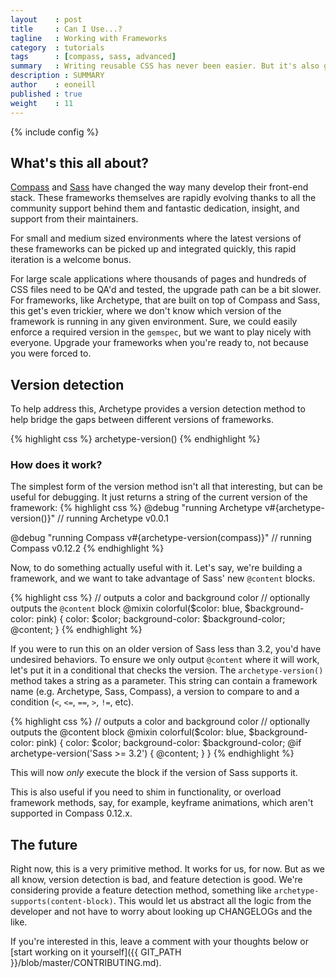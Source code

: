 ```yaml
---
layout    : post
title     : Can I Use...?
tagline   : Working with Frameworks
category  : tutorials
tags      : [compass, sass, advanced]
summary   : Writing reusable CSS has never been easier. But it's also got new challenges when your CSS has dependencies other than just the browser. We'll cover some techniques for understanding the compilation environment you've been dealt.
description : SUMMARY
author    : eoneill
published : true
weight    : 11
---
```

{% include config %}

## What's this all about?

[Compass](http://compass-style.org/) and [Sass](http://sass-lang.com/) have changed the way many develop their front-end stack.
These frameworks themselves are rapidly evolving thanks to all the community support behind them and fantastic dedication, insight, and support from their maintainers.

For small and medium sized environments where the latest versions of these frameworks can be picked up and integrated quickly, this rapid iteration is a welcome bonus.

For large scale applications where thousands of pages and hundreds of CSS files need to be QA'd and tested, the upgrade path can be a bit slower.
For frameworks, like Archetype, that are built on top of Compass and Sass, this get's even trickier, where we don't know which version of the framework is running in any given environment.
Sure, we could easily enforce a required version in the `gemspec`, but we want to play nicely with everyone. Upgrade your frameworks when you're ready to, not because you were forced to.

## Version detection

To help address this, Archetype provides a version detection method to help bridge the gaps between different versions of frameworks.

{% highlight css %}
archetype-version()
{% endhighlight %}

### How does it work?

The simplest form of the version method isn't all that interesting, but can be useful for debugging. It just returns a string of the current version of the framework:
{% highlight css %}
@debug "running Archetype v#{archetype-version()}"
// running Archetype v0.0.1

@debug "running Compass v#{archetype-version(compass)}"
// running Compass v0.12.2
{% endhighlight %}

Now, to do something actually useful with it. Let's say, we're building a framework, and we want to take advantage of Sass' new `@content` blocks.

{% highlight css %}
// outputs a color and background color
// optionally outputs the `@content` block
@mixin colorful($color: blue, $background-color: pink) {
  color: $color;
  background-color: $background-color;
  @content;
}
{% endhighlight %}

If you were to run this on an older version of Sass less than 3.2, you'd have undesired behaviors. To ensure we only output `@content` where it will work, let's put it in a conditional that checks the version.
The `archetype-version()` method takes a string as a parameter. This string can contain a framework name (e.g. Archetype, Sass, Compass), a version to compare to and a condition (`<`, `<=`, `==`, `>`, `!=`, etc).

{% highlight css %}
// outputs a color and background color
// optionally outputs the @content block
@mixin colorful($color: blue, $background-color: pink) {
  color: $color;
  background-color: $background-color;
  @if archetype-version('Sass >= 3.2') {
    @content;
  }
}
{% endhighlight %}

This will now _only_ execute the block if the version of Sass supports it.

This is also useful if you need to shim in functionality, or overload framework methods, say, for example, keyframe animations, which aren't supported in Compass 0.12.x.

## The future

Right now, this is a very primitive method. It works for us, for now. But as we all know, version detection is bad, and feature detection is good.
We're considering provide a feature detection method, something like `archetype-supports(content-block)`. This would let us abstract all the logic from the developer and not have to worry about looking up CHANGELOGs and the like.

If you're interested in this, leave a comment with your thoughts below or [start working on it yourself]({{ GIT_PATH }}/blob/master/CONTRIBUTING.md).
